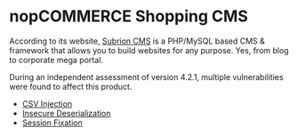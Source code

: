 # nopCOMMERCE Shopping CMS

According to its website, [Subrion CMS](https://subrion.org/) is a PHP/MySQL based CMS & framework that allows you to build websites for any purpose. Yes, from blog to corporate mega portal.

During an independent assessment of version 4.2.1, multiple vulnerabilities were found to affect this product.

* [CSV Injection](./CSV%20Injection/readme.md)
* [Insecure Deserialization](./Insecure%20Deserialization/readme.md)
* [Session Fixation](./Session%20Fixation/readme.md)


